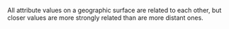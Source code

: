 All attribute values on a geographic surface are related to each other, but closer values are more strongly related than are more distant ones.
